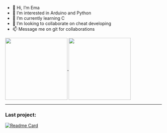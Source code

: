 - 👋 Hi, I’m Ema
- 👀 I’m interested in Arduino and Python
- 🌱 I’m currently learning C
- 💞️ I’m looking to collaborate on cheat developing
- 📫 Message me on git for collaborations

<a href="https://github.com/EmaBixD">
  <img height=200 align="center" src="https://github-readme-stats.vercel.app/api?username=EmaBixD&theme=ambient_gradient" />
</a>
<a href="https://github.com/EmaBixD">
  <img height=200 align="center" src="https://github-readme-stats.vercel.app/api/top-langs?username=EmaBixD&layout=compact&langs_count=8&theme=ambient_gradient&card_width=320" />
</a>

---

### Last project:
[![Readme Card](https://github-readme-stats.vercel.app/api/pin/?username=EmaBixD&repo=Arduino-Weather&show_owner=true&theme=ambient_gradient)](https://github.com/EmaBixD/Arduino-Weather)
